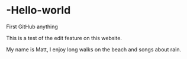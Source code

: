# -Hello-world
First GitHub anything

This is a test of the edit feature on this website.

My name is Matt, I enjoy long walks on the beach and songs about rain.
